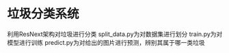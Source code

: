 # 垃圾分类系统
利用ResNext架构对垃圾进行分类
split_data.py为对数据集进行划分
train.py为对模型进行训练
predict.py为对给出的图片进行预测，辨别其属于哪一类垃圾
